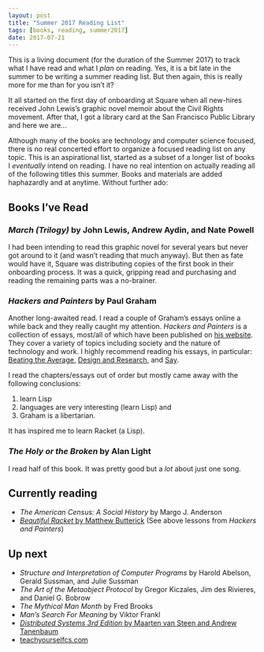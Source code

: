 ```yaml
---
layout: post
title: "Summer 2017 Reading List"
tags: [books, reading, summer2017]
date: 2017-07-21
---
```


This is a living document (for the duration of the Summer 2017) to track
what I have read and what I *plan* on reading.
Yes, it is a bit late in the summer to be writing a summer reading list. But
then again, this is really more for me than for you isn&rsquo;t it?

It all started on the first day of onboarding at Square when all new-hires
received John Lewis&rsquo;s graphic novel memoir about the Civil Rights movement.
After that, I got a library card at the San Francisco Public Library and here
we are...

Although many of the books are technology and computer science focused, there
is no real concerted effort to organize a focused reading list on any topic.
This is an aspirational list, started as a subset of a longer list of books
I _eventually_ intend on reading.
I have no real intention on actually reading all of the following titles this summer.
Books and materials are added haphazardly and at anytime. Without further ado:

## Books I&rsquo;ve Read
### _March (Trilogy)_ by John Lewis, Andrew Aydin, and Nate Powell

I had been intending to read this graphic novel for several years but never got
around to it (and wasn&rsquo;t reading that much anyway). But then as fate
would have it, Square was distributing copies of the first book in their
onboarding process. It was a quick, gripping read and purchasing and reading
the remaining parts was a no-brainer.

### _Hackers and Painters_ by Paul Graham

Another long-awaited read. I read a couple of Graham&rsquo;s essays online a
while back and they really caught my attention. _Hackers and Painters_ is a
collection of essays, most/all of which have been published on
[his website](http://www.paulgraham.com/articles.html). They cover a variety of topics including society and the nature
of technology and work. I highly recommend reading his essays, in particular:
[Beating the Average](http://www.paulgraham.com/avg.html), [Design and Research](http://www.paulgraham.com/desres.html), and [Say](http://www.paulgraham.com/say.html).

I read the chapters/essays out of order but mostly came away with the following
conclusions:
 1. learn Lisp
 2. languages are very interesting (learn Lisp) and
 3. Graham is a libertarian.
 
It has inspired me to learn Racket (a Lisp).

### _The Holy or the Broken_ by Alan Light

I read half of this book. It was pretty good but a _lot_ about just one song.

## Currently reading
 - _The American Census: A Social History_ by Margo J. Anderson
 - [_Beautiful Racket_ by Matthew Butterick](
http://beautifulracket.com) (See above lessons from _Hackers and Painters_)

## Up next
 - _Structure and Interpretation of Computer Programs_ by Harold Abelson, Gerald Sussman, and Julie Sussman
 - _The Art of the Metaobject Protocol_ by Gregor Kiczales, Jim des Rivieres, and Daniel G. Bobrow
 - _The Mythical Man Month_ by Fred Brooks
 - _Man&rsquo;s Search For Meaning_ by Viktor Frankl
 - [_Distributed Systems 3rd Edition_ by Maarten van Steen and Andrew Tanenbaum](p)
 - [teachyourselfcs.com](https://teachyourselfcs.com/)
